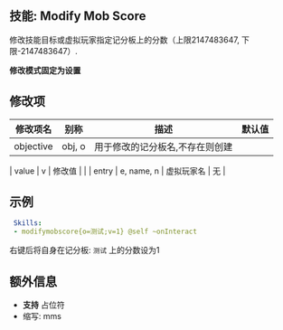 技能: Modify Mob Score
--------------------------

修改技能目标或虚拟玩家指定记分板上的分数（上限2147483647, 下限-2147483647）.

**修改模式固定为设置**

修改项
----------

| 修改项名 | 别称    | 描述                                                                                                    | 默认值 |
|-----------|------------|----------------------------------------------------------------------------------------------------------------|---------------|
| objective | obj, o  | 用于修改的记分板名,不存在则创建 |         |

| value     | v       | 修改值                                                                                          |         |
| entry | e, name, n | 虚拟玩家名 | 无 |

示例
--------

```yaml
 Skills:
 - modifymobscore{o=测试;v=1} @self ~onInteract
```
右键后将自身在记分板: `测试` 上的分数设为1

额外信息
---

- **支持** 占位符
- 缩写: mms